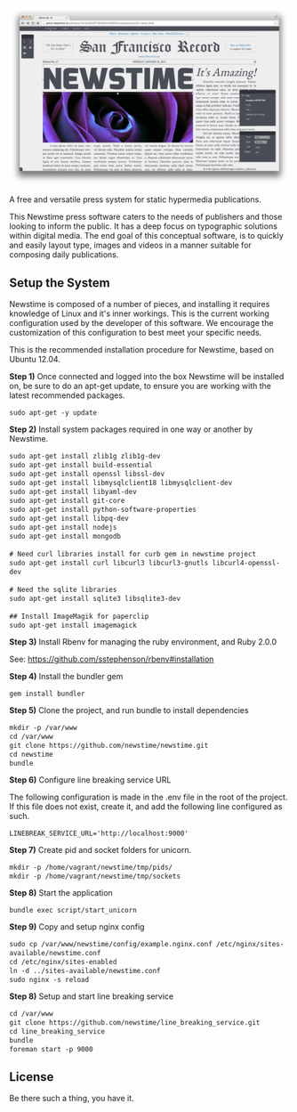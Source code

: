 ![NEWSTIME](https://raw.githubusercontent.com/blakefrost/newstime/master/screenshots/2014/02/01/composer.png)

A free and versatile press system for static hypermedia publications.

This Newstime press software caters to the needs of publishers and those
looking to inform the public. It has a deep focus on typographic solutions within
digital media. The end goal of this conceptual software, is to quickly and
easily layout type, images and videos in a manner suitable for composing daily
publications.

## Setup the System

Newstime is composed of a number of pieces, and installing it requires knowledge
of Linux and it's inner workings. This is the current working configuration used
by the developer of this software. We encourage the customization of this
configuration to best meet your specific needs.

This is the recommended installation procedure for Newstime, based on Ubuntu
12.04.

**Step 1)** Once connected and logged into the box Newstime will be installed on, be
sure to do an apt-get update, to ensure you are working with the latest
recommended packages.

    sudo apt-get -y update

**Step 2)** Install system packages required in one way or another by Newstime.

    sudo apt-get install zlib1g zlib1g-dev
    sudo apt-get install build-essential
    sudo apt-get install openssl libssl-dev
    sudo apt-get install libmysqlclient18 libmysqlclient-dev
    sudo apt-get install libyaml-dev
    sudo apt-get install git-core
    sudo apt-get install python-software-properties
    sudo apt-get install libpq-dev
    sudo apt-get install nodejs
    sudo apt-get install mongodb

    # Need curl libraries install for curb gem in newstime project
    sudo apt-get install curl libcurl3 libcurl3-gnutls libcurl4-openssl-dev

    # Need the sqlite libraries
    sudo apt-get install sqlite3 libsqlite3-dev

    ## Install ImageMagik for paperclip
    sudo apt-get install imagemagick


**Step 3)** Install Rbenv for managing the ruby environment, and Ruby 2.0.0

See: https://github.com/sstephenson/rbenv#installation

**Step 4)** Install the bundler gem

    gem install bundler

**Step 5)** Clone the project, and run bundle to install dependencies

    mkdir -p /var/www
    cd /var/www
    git clone https://github.com/newstime/newstime.git
    cd newstime
    bundle

**Step 6)** Configure line breaking service URL

The following configuration is made in the .env file in the root of the project.
If this file does not exist, create it, and add the following line configured as
such.

    LINEBREAK_SERVICE_URL='http://localhost:9000'


**Step 7)** Create pid and socket folders for unicorn.

    mkdir -p /home/vagrant/newstime/tmp/pids/
    mkdir -p /home/vagrant/newstime/tmp/sockets

**Step 8)** Start the application

    bundle exec script/start_unicorn

**Step 9)** Copy and setup nginx config

    sudo cp /var/www/newstime/config/example.nginx.conf /etc/nginx/sites-available/newstime.conf
    cd /etc/nginx/sites-enabled
    ln -d ../sites-available/newstime.conf
    sudo nginx -s reload

**Step 8)** Setup and start line breaking service

    cd /var/www
    git clone https://github.com/newstime/line_breaking_service.git
    cd line_breaking_service
    bundle
    foreman start -p 9000

## License

Be there such a thing, you have it.
